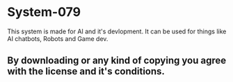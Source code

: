 # System-079
This system is made for AI and it's devlopment. It can be used for things like AI chatbots, Robots and Game dev.

## By downloading or any kind of copying you agree with the license and it's conditions.
